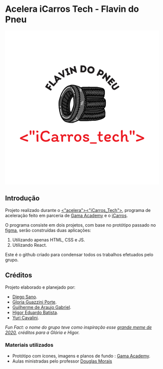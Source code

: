 # Acelera iCarros Tech - Flavin do Pneu

![Logo Equipe](flavin.png)

## Introdução

Projeto realizado durante o [<"acelera"><"iCarros_Tech">](https://aceleraicarrostech.corporate.gama.academy/), programa de aceleração feito em parceria de [Gama Academy](https://www.gama.academy/) e o [iCarros](https://www.icarros.com.br/principal/index.jsp).

O programa consiste em dois projetos, com base no protótipo passado no [figma](https://www.figma.com/file/FnTOK15dbxgyBC2JqTMEpy/E-carros?node-id=2121%3A2407), serão construídas duas aplicações:

1. Utilizando apenas HTML, CSS e JS.
2. Utilizando React.

Este é o github criado para condensar todos os trabalhos efetuados pelo grupo.

## Créditos

Projeto elaborado e planejado por:

- [Diego Sano](https://github.com/diegosano).
- [Gloria Guazzini Porte](https://github.com/gloriaporte).
- [Guilherme de Araujo Gabriel](https://github.com/guilhermag).
- [Higor Eduardo Batista](https://github.com/bhigoreduardo).
- [Yuri Cavalini](https://github.com/yuricavalini).

*Fun Fact: o nome do grupo teve como inspiração esse [grande meme de 2020](https://www.youtube.com/watch?v=4mrfp-VxxZM), créditos para a Glória e Higor.*

### Materiais utilizados

- Protótipo com ícones, imagens e planos de fundo : [Gama Academy](https://www.gama.academy/).
- Aulas ministradas pelo professor [Douglas Morais](https://github.com/mrdouglasmorais) 
